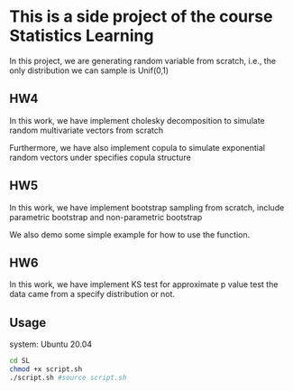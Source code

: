 # This is a side project of the course Statistics Learning

In this project, we are generating random variable from scratch, i.e., the only distribution we can sample is Unif(0,1)

## HW4

In this work, we have implement cholesky decomposition to simulate random multivariate vectors from scratch

Furthermore, we have also implement copula to simulate exponential random vectors under specifies copula structure

## HW5 

In this work, we have implement bootstrap sampling from scratch, include parametric bootstrap and non-parametric bootstrap

We also demo some simple example for how to use the function.

## HW6

In this work, we have implement KS test for approximate p value test the data came from a specify distribution or not.

## Usage

system: Ubuntu 20.04 
 
```sh
cd SL
chmod +x script.sh
./script.sh #source script.sh
```
